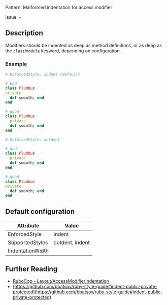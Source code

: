Pattern: Malformed indentation for access modifier

Issue: -

## Description

Modifiers should be indented as deep as method definitions, or as deep
as the `class`/`module` keyword, depending on configuration.

### Example

```ruby
# EnforcedStyle: indent (default)

# bad
class Plumbus
private
  def smooth; end
end

# good
class Plumbus
  private
  def smooth; end
end

# EnforcedStyle: outdent

# bad
class Plumbus
  private
  def smooth; end
end

# good
class Plumbus
private
  def smooth; end
end
```

## Default configuration

Attribute | Value
--- | ---
EnforcedStyle | indent
SupportedStyles | outdent, indent
IndentationWidth |

## Further Reading

* [RuboCop - Layout/AccessModifierIndentation](https://rubocop.readthedocs.io/en/latest/cops_layout/#layoutaccessmodifierindentation)
* [https://github.com/bbatsov/ruby-style-guide#indent-public-private-protected](https://github.com/bbatsov/ruby-style-guide#indent-public-private-protected)
